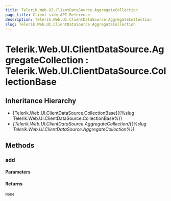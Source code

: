 ```yaml
---
title: Telerik.Web.UI.ClientDataSource.AggregateCollection
page_title: Client-side API Reference
description: Telerik.Web.UI.ClientDataSource.AggregateCollection
slug: Telerik.Web.UI.ClientDataSource.AggregateCollection
---
```


# Telerik.Web.UI.ClientDataSource.AggregateCollection : Telerik.Web.UI.ClientDataSource.CollectionBase 

## Inheritance Hierarchy

* [Telerik.Web.UI.ClientDataSource.CollectionBase]({%slug Telerik.Web.UI.ClientDataSource.CollectionBase%})
* *[Telerik.Web.UI.ClientDataSource.AggregateCollection]({%slug Telerik.Web.UI.ClientDataSource.AggregateCollection%})*

## Methods

###  add

#### Parameters

#### Returns

`None` 


